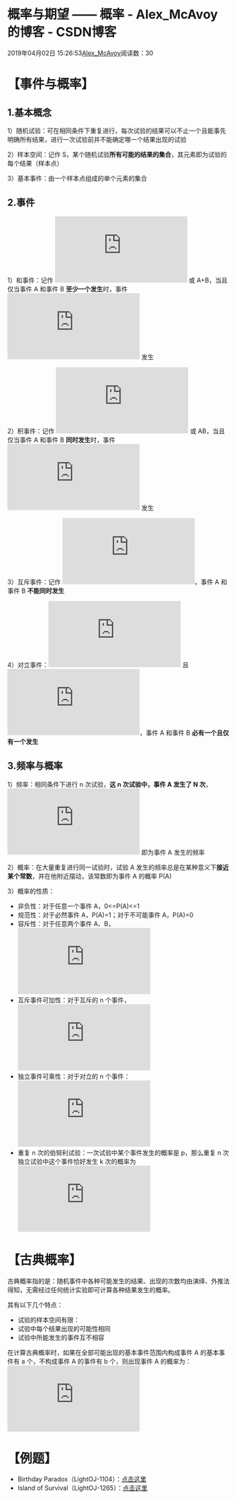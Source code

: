 # 概率与期望 —— 概率 - Alex_McAvoy的博客 - CSDN博客





2019年04月02日 15:26:53[Alex_McAvoy](https://me.csdn.net/u011815404)阅读数：30








# 【事件与概率】

## 1.基本概念

1）随机试验：可在相同条件下重复进行，每次试验的结果可以不止一个且能事先明确所有结果，进行一次试验前并不能确定哪一个结果出现的试验

2）样本空间：记作 S，某个随机试验**所有可能的结果的集合**，其元素即为试验的每个结果（样本点）

3）基本事件：由一个样本点组成的单个元素的集合

## 2.事件

1）和事件：记作 ![A\bigcup B](https://private.codecogs.com/gif.latex?A%5Cbigcup%20B) 或 A+B，当且仅当事件 A 和事件 B **至少一个发生**时，事件 ![A\bigcup B](https://private.codecogs.com/gif.latex?A%5Cbigcup%20B) 发生

2）积事件：记作 ![A\bigcap B](https://private.codecogs.com/gif.latex?A%5Cbigcap%20B) 或 AB，当且仅当事件 A 和事件 B **同时发生**时，事件 ![A\bigcap B](https://private.codecogs.com/gif.latex?A%5Cbigcap%20B) 发生

3）互斥事件：记作 ![A\bigcap B=\varnothing](https://private.codecogs.com/gif.latex?A%5Cbigcap%20B%3D%5Cvarnothing)，事件 A 和事件 B **不能同时发生**

4）对立事件：![A\bigcup B=S](https://private.codecogs.com/gif.latex?A%5Cbigcup%20B%3DS) 且 ![A\bigcap B=\varnothing](https://private.codecogs.com/gif.latex?A%5Cbigcap%20B%3D%5Cvarnothing)，事件 A 和事件 B **必有一个且仅有一个发生**

## 3.频率与概率

1）频率：相同条件下进行 n 次试验，**这 n 次试验中，事件 A 发生了 N 次**，![\frac{N}{n}](https://private.codecogs.com/gif.latex?%5Cfrac%7BN%7D%7Bn%7D) 即为事件 A 发生的频率

2）概率：在大量重复进行同一试验时，试验 A 发生的频率总是在某种意义下**接近某个常数**，并在他附近摆动，该常数即为事件 A 的概率 P(A)

3）概率的性质：
- 非负性：对于任意一个事件 A，0<=P(A)<=1
- 规范性：对于必然事件 A，P(A)=1；对于不可能事件 A，P(A)=0
- 容斥性：对于任意两个事件 A、B，![P(A\bigcup B)=P(A)+P(B)=P(A\bigcap B)](https://private.codecogs.com/gif.latex?P%28A%5Cbigcup%20B%29%3DP%28A%29&plus;P%28B%29%3DP%28A%5Cbigcap%20B%29)
- 互斥事件可加性：对于互斥的 n 个事件，![P(A_1\bigcup A_2\bigcup ...\bigcup A_n)=P(A_1)+P(A_2)+...+P(A_n)](https://private.codecogs.com/gif.latex?P%28A_1%5Cbigcup%20A_2%5Cbigcup%20...%5Cbigcup%20A_n%29%3DP%28A_1%29&plus;P%28A_2%29&plus;...&plus;P%28A_n%29)
- 独立事件可乘性：对于对立的 n 个事件：![P(A_1\bigcap A_2\bigcap ...\bigcap A_n)=P(A_1)*P(A_2)*...*P(A_n)](https://private.codecogs.com/gif.latex?P%28A_1%5Cbigcap%20A_2%5Cbigcap%20...%5Cbigcap%20A_n%29%3DP%28A_1%29*P%28A_2%29*...*P%28A_n%29)
- 重复 n 次的伯努利试验：一次试验中某个事件发生的概率是 p，那么重复 n 次独立试验中这个事件恰好发生 k 次的概率为 ![P_n(k)=C_n^k*p^k*(1-p)^{n-k}](https://private.codecogs.com/gif.latex?P_n%28k%29%3DC_n%5Ek*p%5Ek*%281-p%29%5E%7Bn-k%7D)

# 【古典概率】

古典概率指的是：随机事件中各种可能发生的结果、出现的次数均由演绎、外推法得知，无需经过任何统计实验即可计算各种结果发生的概率。

其有以下几个特点：
- 试验的样本空间有限：
- 试验中每个结果出现的可能性相同
- 试验中所能发生的事件互不相容

在计算古典概率时，如果在全部可能出现的基本事件范围内构成事件 A 的基本事件有 a 个，不构成事件 A 的事件有 b 个，则出现事件 A 的概率为：![P(A)=\frac{a}{a+b}](https://private.codecogs.com/gif.latex?P%28A%29%3D%5Cfrac%7Ba%7D%7Ba&plus;b%7D)

# 【例题】
- Birthday Paradox（LightOJ-1104）：[点击这里](https://blog.csdn.net/u011815404/article/details/88971866)
- Island of Survival（LightOJ-1265）：[点击这里](https://blog.csdn.net/u011815404/article/details/88990589)




